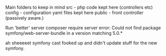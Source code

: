 Main folders to keep in mind 
src - php code kept here (controllers etc)
config - configuration yaml files kept here
public - front controller (passively aware.)

Run 'better' server
composer require server
error:
 Could not find package symfony/web-server-bundle in a version matching 5.0.*
 
 ah sheeeeet symfony cast fooked up and didn't update stuff for the new symfony. 
 

